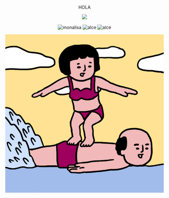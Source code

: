 <p align="center">
  HOLA
</p>

<p align="center">
  <a href="https://www.instagram.com/micahhlozz/">
    <img src="https://img.shields.io/badge/Instagram-E4405F?style=for-the-badge&logo=instagram&logoColor=white">
  </a>
</p>
  
<p align="center">
  <img src="https://i.pinimg.com/564x/db/94/d0/db94d0f8e685ef63062c12d93ac874ca.jpg" alt="monalisa" width="200"/>
  <img src="https://i.pinimg.com/564x/5d/77/5b/5d775b8092fa978e18c03fd09deab735.jpg" alt="alce" width="200"/>
  <img src="https://i.pinimg.com/564x/47/59/4e/47594e87596159ea65a90babd7f732c7.jpg" alt="alce" width="200"/>
</p>

<p align="center">
 <img src="https://raw.githubusercontent.com/fresasperasypapayas/fresaasperasypapayas/main/surf.gif" width="600"/>
</p
